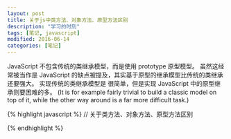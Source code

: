 ```yaml
---
layout: post
title: 关于js中类方法、对象方法、原型方法区别
description: "学习的时刻"
tags: [笔记, javascript]
modified: 2016-06-14
categories: [笔记]
---
```


JavaScript 不包含传统的类继承模型，而是使用 prototype 原型模型。
虽然这经常被当作是 JavaScript 的缺点被提及，其实基于原型的继承模型比传统的类继承还要强大。 实现传统的类继承模型是
很简单，但是实现 JavaScript 中的原型继承则要困难的多。 (It is for example fairly trivial to build a classic model on top of it,
while the other way around is a far more difficult task.)

<!-- more -->

{% highlight javascript %}
// 关于类方法、对象方法、原型方法区别

<script type="text/javascript">

function baseClass()
{
//写在闭包内部的 就是对象方法，不要问为什么，记住就好
    this.showMsg = function()
    {
        alert("baseClass::showMsg");   
    }

    this.baseShowMsg = function()
    {
        alert("baseClass::baseShowMsg");
    }
}
//定义在外面的就是类方法
baseClass.showMsg = function()
{
    alert("baseClass::showMsg static");
}

function extendClass()
{
    this.showMsg =function ()
    {
        alert("extendClass::showMsg");
    }
}
extendClass.showMsg = function()
{
    alert("extendClass::showMsg static")
}
下面这样的甬道prototype的就是原型方法
extendClass.prototype = new baseClass();
var instance = new extendClass();



//下面是分别的调用方法
//调用对象，prototype不会克隆同名函数。来自extendClass中的showMsg
instance.showMsg(); //显示extendClass::showMsg
//调用对象
instance.baseShowMsg(); //显示baseClass::baseShowMsg
//调用对象，prototype不会克隆同名函数。来自extendClass中的showMsg
instance.showMsg(); //显示extendClass::showMsg

//调用类方法
baseClass.showMsg.call(instance);//显示baseClass::showMsg static


//调用对象，即使有同名，还是调用baseClass中的对象
var baseinstance = new baseClass();
baseinstance.showMsg.call(instance);//显示baseClass::showMsg

</script>
{% endhighlight %}

